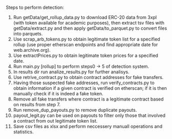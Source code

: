 Steps to perform detection:

1. Run getData/get_rollup_data.py to download ERC-20 data from 3xpl (with token available for academic purposes), then extract tsv files with getData/extract.py and then apply getData/to_parquet.py to convert files into parquets.
2. Use scrap_arb_tokens.py to obtain legitimate token list for a specified rollup (use proper etherscan endpoints and find appropriate date for web.archive.org). 
3. Use extractPrices.py to obtain legitimate token prices for a specified date.
4. Run main.py [rollup] to perform steps0 -> 5 of detection system.
5. In results dir run analize_results.py for further analisys.
6. Use retrive_contract.py to obtain contract addresses for fake transfers.
7. Having those suspected fake addresses, run verify_contracts.py to obtain information if a given contract is verified on etherscan; if it is then manually check if it is indeed a fake token.
8. Remove all fake transfers where contract is a legitimate contract based on results from step 7.
9. Run remove_dup_payouts.py to remove duplicate payouts.
10. payout_legit.py can be used on payouts to filter only those that involved a contract from out legitimate token list.
11. Save csv files as xlsx and perform neccessery manuall operations and statistics.
